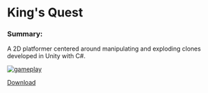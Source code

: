 # King's Quest

### Summary:

A 2D platformer centered around manipulating and exploding clones developed in Unity with C#.

[![gameplay](http://www.haydenmcfarland.me/static/images/kq.gif)](https://www.youtube.com/watch?v=nfwTiWnE6ZQ)

[Download](http://www.haydenmcfarland.me/downloads/kq.zip)
